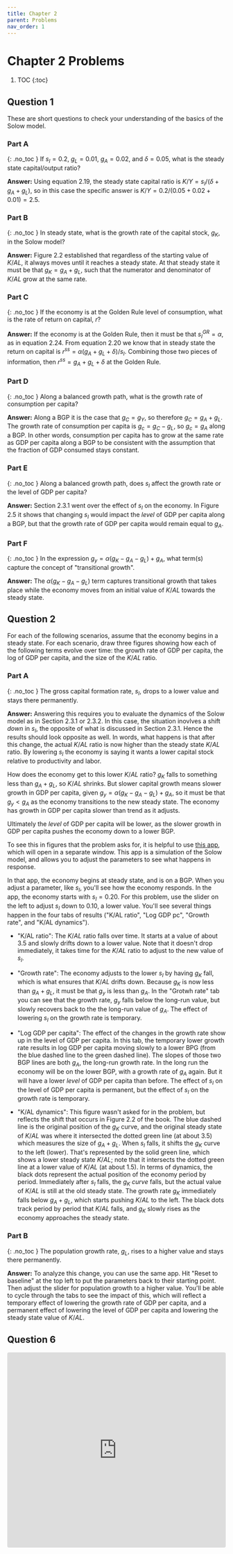 ```yaml
---
title: Chapter 2
parent: Problems
nav_order: 1
---
```


# Chapter 2 Problems
1. TOC 
{:toc}

## Question 1
These are short questions to check your understanding of the basics of the Solow model.

### Part A
{: .no_toc }
If $s_I = 0.2$, $g_L = 0.01$, $g_A = 0.02$, and $\delta = 0.05$, what is the steady state capital/output ratio? 

**Answer:** Using equation 2.19, the steady state capital ratio is $K/Y = s_I/(\delta + g_A + g_L)$, so in this case the specific answer is $K/Y = 0.2/(0.05 + 0.02 + 0.01) = 2.5$.

### Part B
{: .no_toc }
In steady state, what is the growth rate of the capital stock, $g_K$, in the Solow model? 

**Answer:** Figure 2.2 established that regardless of the starting value of $K/AL$, it always moves until it reaches a steady state. At that steady state it must be that $g_K = g_A + g_L$, such that the numerator and denominator of $K/AL$ grow at the same rate. 

### Part C
{: .no_toc }
If the economy is at the Golden Rule level of consumption, what is the rate of return on capital, $r$?

**Answer:** If the economy is at the Golden Rule, then it must be that $s_I^{GR} = \alpha$, as in equation 2.24. From equation 2.20 we know that in steady state the return on capital is $r^{ss} = \alpha (g_A + g_L + \delta)/s_I$. Combining those two pieces of information, then $r^{ss} = g_A + g_L + \delta$ at the Golden Rule.

### Part D
{: .no_toc }
Along a balanced growth path, what is the growth rate of consumption per capita?

**Answer:** Along a BGP it is the case that $g_C = g_Y$, so therefore $g_C = g_A + g_L$. The growth rate of consumption per capita is $g_c = g_C - g_L$, so $g_c = g_A$ along a BGP. In other words, consumption per capita has to grow at the same rate as GDP per capita along a BGP to be consistent with the assumption that the fraction of GDP consumed stays constant.

### Part E
{: .no_toc }
Along a balanced growth path, does $s_I$ affect the growth rate or the level of GDP per capita?

**Answer:** Section 2.3.1 went over the effect of $s_I$ on the economy. In Figure 2.5 it shows that changing $s_I$ would impact the *level* of GDP per capita along a BGP, but that the growth rate of GDP per capita would remain equal to $g_A$.

### Part F
{: .no_toc }
In the expression $g_y = \alpha(g_K - g_A - g_L) + g_A$, what term(s) capture the concept of "transitional growth".

**Answer:** The $\alpha(g_K - g_A - g_L)$ term captures transitional growth that takes place while the economy moves from an initial value of $K/AL$ towards the steady state.

## Question 2
For each of the following scenarios, assume that the economy begins in a steady state. For each scenario, draw three figures showing how each of the following terms evolve over time: the growth rate of GDP per capita, the log of GDP per capita, and the size of the $K/AL$ ratio. 

### Part A
{: .no_toc }
The gross capital formation rate, $s_I$, drops to a lower value and stays there permanently.

**Answer:** Answering this requires you to evaluate the dynamics of the Solow model as in Section 2.3.1 or 2.3.2. In this case, the situation inovlves a shift *down* in $s_I$, the opposite of what is discussed in Section 2.3.1. Hence the results should look opposite as well. In words, what happens is that after this change, the actual $K/AL$ ratio is now higher than the steady state $K/AL$ ratio. By lowering $s_I$ the economy is saying it wants a lower capital stock relative to productivity and labor.

How does the economy get to this lower $K/AL$ ratio? $g_K$ falls to something less than $g_A + g_L$, so $K/AL$ shrinks. But slower capital growth means slower growth in GDP per capita, given $g_y = \alpha(g_K - g_A - g_L) + g_A$, so it must be that $g_y < g_A$ as the economy transitions to the new steady state. The economy has growth in GDP per capita slower than trend as it adjusts. 

Ultimately the *level* of GDP per capita will be lower, as the slower growth in GDP per capita pushes the economy down to a lower BGP. 

To see this in figures that the problem asks for, it is helpful to use <a href="https://dietzvollrath.shinyapps.io/SolowBasic/" target="_blank">this app</a>, which will open in a separate window. This app is a simulation of the Solow model, and allows you to adjust the parameters to see what happens in response. 

In that app, the economy begins at steady state, and is on a BGP. When you adjust a parameter, like $s_I$, you'll see how the economy responds. In the app, the economy starts with $s_I = 0.20$. For this problem, use the slider on the left to adjust $s_I$ down to 0.10, a lower value. You'll see several things happen in the four tabs of results ("K/AL ratio", "Log GDP pc", "Growth rate", and "K/AL dynamics").

- "K/AL ratio": The $K/AL$ ratio falls over time. It starts at a value of about 3.5 and slowly drifts down to a lower value. Note that it doesn't drop immediately, it takes time for the $K/AL$ ratio to adjust to the new value of $s_I$.

- "Growth rate": The economy adjusts to the lower $s_I$ by having $g_K$ fall, which is what ensures that $K/AL$ drifts down. Because $g_K$ is now less than $g_A + g_L$, it must be that $g_y$ is less than $g_A$. In the "Grotwh rate" tab you can see that the growth rate, $g_y$ falls below the long-run value, but slowly recovers back to the the long-run value of $g_A$. The effect of lowering $s_I$ on the growth rate is temporary. 

- "Log GDP per capita": The effect of the changes in the growth rate show up in the level of GDP per capita. In this tab, the temporary lower growth rate results in log GDP per capita moving slowly to a lower BPG (from the blue dashed line to the green dashed line). The slopes of those two BGP lines are both $g_A$, the long-run growth rate. In the long run the economy will be on the lower BGP, with a growth rate of $g_A$ again. But it will have a lower *level* of GDP per capita than before. The effect of $s_I$ on the level of GDP per capita is permanent, but the effect of $s_I$ on the growth rate is temporary.

- "K/AL dynamics": This figure wasn't asked for in the problem, but reflects the shift that occurs in Figure 2.2 of the book. The blue dashed line is the original position of the $g_K$ curve, and the original steady state of $K/AL$ was where it intersected the dotted green line (at about 3.5) which measures the size of $g_A + g_L$. When $s_I$ falls, it shifts the $g_K$ curve to the left (lower). That's represented by the solid green line, which shows a lower steady state $K/AL$; note that it intersects the dotted green line at a lower value of $K/AL$ (at about 1.5). In terms of dynamics, the black dots represent the actual position of the economy period by period. Immediately after $s_I$ falls, the $g_K$ *curve* falls, but the actual value of $K/AL$ is still at the old steady state. The growth rate $g_K$ immediately falls below $g_A + g_L$, which starts pushing $K/AL$ to the left. The black dots track period by period that $K/AL$ falls, and $g_K$ slowly rises as the economy approaches the steady state. 

### Part B
{: .no_toc }
The population growth rate, $g_L$, rises to a higher value and stays there permanently.

**Answer:** To analyze this change, you can use the same app. Hit "Reset to baseline" at the top left to put the parameters back to their starting point. Then adjust the slider for population growth to a higher value. You'll be able to cycle through the tabs to see the impact of this, which will reflect a temporary effect of lowering the growth rate of GDP per capita, and a permanent effect of lowering the level of GDP per capita and lowering the steady state value of $K/AL$.

## Question 6

<iframe src="https://rows.com/embed/1GdqNgUh9ldtjJtq2AGRlXWl5jnkcdURf0NUGJeuVXSB/7c8087c6-f7ef-43a2-8fc7-9dff47b3c8f2" class="rows-embed" frameborder="0" width="100%" height="450" style="max-width: 100%; border: 0px solid #EAEAEA; border-radius: 4px;"></iframe>